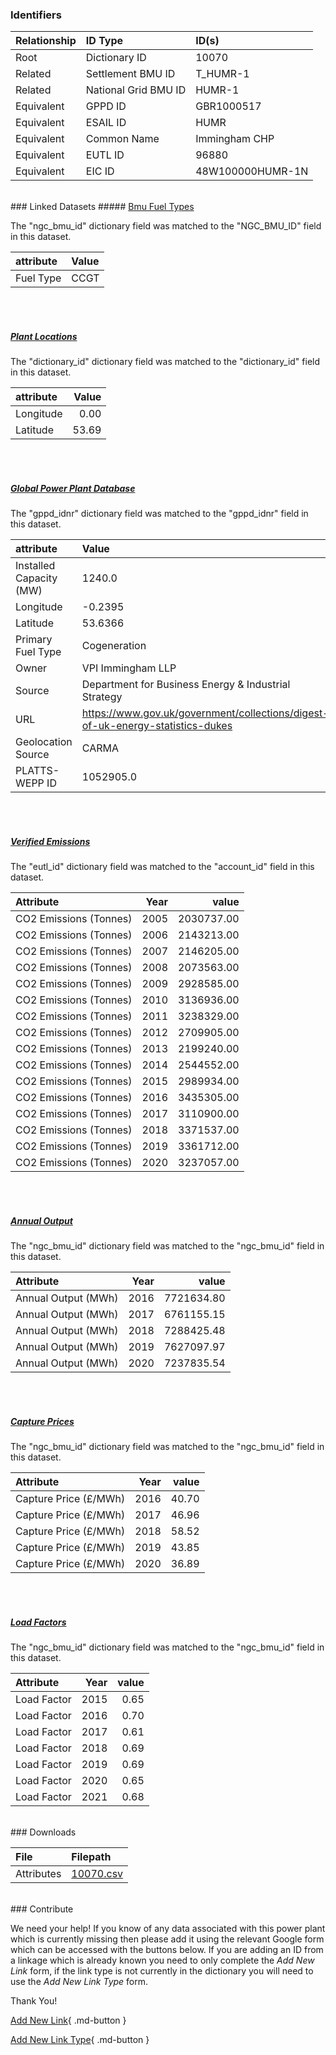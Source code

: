 ### Identifiers

| Relationship   | ID Type              | ID(s)            |
|:---------------|:---------------------|:-----------------|
| Root           | Dictionary ID        | 10070            |
| Related        | Settlement BMU ID    | T_HUMR-1         |
| Related        | National Grid BMU ID | HUMR-1           |
| Equivalent     | GPPD ID              | GBR1000517       |
| Equivalent     | ESAIL ID             | HUMR             |
| Equivalent     | Common Name          | Immingham CHP    |
| Equivalent     | EUTL ID              | 96880            |
| Equivalent     | EIC ID               | 48W100000HUMR-1N |

<br>
### Linked Datasets
##### <a href="https://osuked.github.io/Power-Station-Dictionary/datasets/bmu-fuel-types">Bmu Fuel Types</a>



The "ngc_bmu_id" dictionary field was matched to the "NGC_BMU_ID" field in this dataset.

| attribute   | Value   |
|:------------|:--------|
| Fuel Type   | CCGT    |

<br><br>
##### <a href="https://osuked.github.io/Power-Station-Dictionary/datasets/plant-locations">Plant Locations</a>



The "dictionary_id" dictionary field was matched to the "dictionary_id" field in this dataset.

| attribute   |   Value |
|:------------|--------:|
| Longitude   |    0.00 |
| Latitude    |   53.69 |

<br><br>
##### <a href="https://osuked.github.io/Power-Station-Dictionary/datasets/global-power-plant-database">Global Power Plant Database</a>



The "gppd_idnr" dictionary field was matched to the "gppd_idnr" field in this dataset.

| attribute               | Value                                                                          |
|:------------------------|:-------------------------------------------------------------------------------|
| Installed Capacity (MW) | 1240.0                                                                         |
| Longitude               | -0.2395                                                                        |
| Latitude                | 53.6366                                                                        |
| Primary Fuel Type       | Cogeneration                                                                   |
| Owner                   | VPI Immingham LLP                                                              |
| Source                  | Department for Business Energy & Industrial Strategy                           |
| URL                     | https://www.gov.uk/government/collections/digest-of-uk-energy-statistics-dukes |
| Geolocation Source      | CARMA                                                                          |
| PLATTS-WEPP ID          | 1052905.0                                                                      |

<br><br>
##### <a href="https://osuked.github.io/Power-Station-Dictionary/datasets/verified-emissions">Verified Emissions</a>



The "eutl_id" dictionary field was matched to the "account_id" field in this dataset.

| Attribute              |   Year |      value |
|:-----------------------|-------:|-----------:|
| CO2 Emissions (Tonnes) |   2005 | 2030737.00 |
| CO2 Emissions (Tonnes) |   2006 | 2143213.00 |
| CO2 Emissions (Tonnes) |   2007 | 2146205.00 |
| CO2 Emissions (Tonnes) |   2008 | 2073563.00 |
| CO2 Emissions (Tonnes) |   2009 | 2928585.00 |
| CO2 Emissions (Tonnes) |   2010 | 3136936.00 |
| CO2 Emissions (Tonnes) |   2011 | 3238329.00 |
| CO2 Emissions (Tonnes) |   2012 | 2709905.00 |
| CO2 Emissions (Tonnes) |   2013 | 2199240.00 |
| CO2 Emissions (Tonnes) |   2014 | 2544552.00 |
| CO2 Emissions (Tonnes) |   2015 | 2989934.00 |
| CO2 Emissions (Tonnes) |   2016 | 3435305.00 |
| CO2 Emissions (Tonnes) |   2017 | 3110900.00 |
| CO2 Emissions (Tonnes) |   2018 | 3371537.00 |
| CO2 Emissions (Tonnes) |   2019 | 3361712.00 |
| CO2 Emissions (Tonnes) |   2020 | 3237057.00 |

<br><br>
##### <a href="https://osuked.github.io/Power-Station-Dictionary/datasets/annual-output">Annual Output</a>



The "ngc_bmu_id" dictionary field was matched to the "ngc_bmu_id" field in this dataset.

| Attribute           |   Year |      value |
|:--------------------|-------:|-----------:|
| Annual Output (MWh) |   2016 | 7721634.80 |
| Annual Output (MWh) |   2017 | 6761155.15 |
| Annual Output (MWh) |   2018 | 7288425.48 |
| Annual Output (MWh) |   2019 | 7627097.97 |
| Annual Output (MWh) |   2020 | 7237835.54 |

<br><br>
##### <a href="https://osuked.github.io/Power-Station-Dictionary/datasets/capture-prices">Capture Prices</a>



The "ngc_bmu_id" dictionary field was matched to the "ngc_bmu_id" field in this dataset.

| Attribute             |   Year |   value |
|:----------------------|-------:|--------:|
| Capture Price (£/MWh) |   2016 |   40.70 |
| Capture Price (£/MWh) |   2017 |   46.96 |
| Capture Price (£/MWh) |   2018 |   58.52 |
| Capture Price (£/MWh) |   2019 |   43.85 |
| Capture Price (£/MWh) |   2020 |   36.89 |

<br><br>
##### <a href="https://osuked.github.io/Power-Station-Dictionary/datasets/load-factors">Load Factors</a>



The "ngc_bmu_id" dictionary field was matched to the "ngc_bmu_id" field in this dataset.

| Attribute   |   Year |   value |
|:------------|-------:|--------:|
| Load Factor |   2015 |    0.65 |
| Load Factor |   2016 |    0.70 |
| Load Factor |   2017 |    0.61 |
| Load Factor |   2018 |    0.69 |
| Load Factor |   2019 |    0.69 |
| Load Factor |   2020 |    0.65 |
| Load Factor |   2021 |    0.68 |


<br>
### Downloads


| File       | Filepath                                                                              |
|:-----------|:--------------------------------------------------------------------------------------|
| Attributes | [10070.csv](https://osuked.github.io/Power-Station-Dictionary/object_attrs/10070.csv) |


<br>
### Contribute

We need your help! If you know of any data associated with this power plant which is currently missing then please add it using the relevant Google form which can be accessed with the buttons below.  If you are adding an ID from a linkage which is already known you need to only complete the *Add New Link* form, if the link type is not currently in the dictionary you will need to use the *Add New Link Type* form.

Thank You!

[Add New Link](https://docs.google.com/forms/d/e/1FAIpQLSc5jRsQ7NgiLLXbwo9PUdwTQyuqbRwThltG56-o6NVSe7E_nw/viewform?usp=pp_url&entry.251912331=10070){ .md-button }

[Add New Link Type](https://docs.google.com/forms/d/e/1FAIpQLSdQfLmfOR0Vw4Z7gDQAIhBbqIifd1RuSFPKmDQpROhOqjo7ew/viewform?usp=pp_url&entry.2141539628=10070){ .md-button }